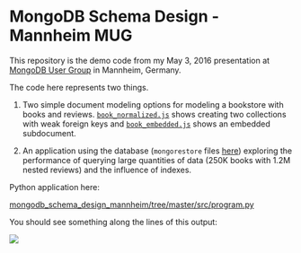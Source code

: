 # MongoDB Schema Design - Mannheim MUG

This repository is the demo code from my May 3, 2016 presentation at [MongoDB User Group](http://www.meetup.com/Mannheim-MongoDB-User-Group/events/228698842/) in Mannheim, Germany.

The code here represents two things.

1. Two simple document modeling options for modeling a bookstore with books and reviews. [`book_normalized.js`](https://github.com/mikeckennedy/mongodb_schema_design_mannheim/raw/master/data/json_examples/book_normalized.js) shows creating two collections with weak foreign keys and [`book_embedded.js`](https://github.com/mikeckennedy/mongodb_schema_design_mannheim/raw/master/data/json_examples/book_embedded.js) shows an embedded subdocument.

2. An application using the database (`mongorestore` files [here](https://github.com/mikeckennedy/mongodb_schema_design_mannheim/raw/master/data/books.zip)) exploring the performance of querying large quantities of data (250K books with 1.2M nested reviews) and the influence of indexes.

Python application here:

[mongodb_schema_design_mannheim/tree/master/src/program.py](https://github.com/mikeckennedy/mongodb_schema_design_mannheim/tree/master/src)

You should see something along the lines of this output:

![](https://raw.githubusercontent.com/mikeckennedy/mongodb_schema_design_mannheim/master/data/readme_resources/term.png)



